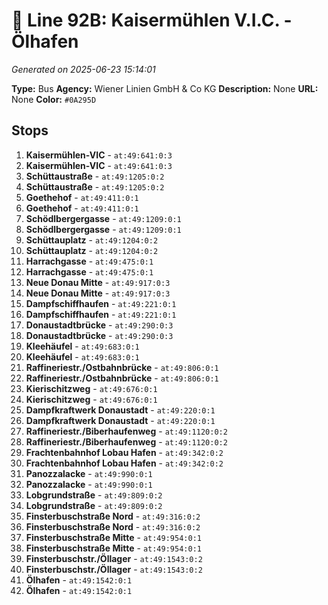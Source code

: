 # 🚌 Line 92B: Kaisermühlen V.I.C. - Ölhafen

*Generated on 2025-06-23 15:14:01*

**Type:** Bus
**Agency:** Wiener Linien GmbH & Co KG
**Description:** None
**URL:** None
**Color:** `#0A295D`

## Stops

1. **Kaisermühlen-VIC** - `at:49:641:0:3`
2. **Kaisermühlen-VIC** - `at:49:641:0:3`
3. **Schüttaustraße** - `at:49:1205:0:2`
4. **Schüttaustraße** - `at:49:1205:0:2`
5. **Goethehof** - `at:49:411:0:1`
6. **Goethehof** - `at:49:411:0:1`
7. **Schödlbergergasse** - `at:49:1209:0:1`
8. **Schödlbergergasse** - `at:49:1209:0:1`
9. **Schüttauplatz** - `at:49:1204:0:2`
10. **Schüttauplatz** - `at:49:1204:0:2`
11. **Harrachgasse** - `at:49:475:0:1`
12. **Harrachgasse** - `at:49:475:0:1`
13. **Neue Donau Mitte** - `at:49:917:0:3`
14. **Neue Donau Mitte** - `at:49:917:0:3`
15. **Dampfschiffhaufen** - `at:49:221:0:1`
16. **Dampfschiffhaufen** - `at:49:221:0:1`
17. **Donaustadtbrücke** - `at:49:290:0:3`
18. **Donaustadtbrücke** - `at:49:290:0:3`
19. **Kleehäufel** - `at:49:683:0:1`
20. **Kleehäufel** - `at:49:683:0:1`
21. **Raffineriestr./Ostbahnbrücke** - `at:49:806:0:1`
22. **Raffineriestr./Ostbahnbrücke** - `at:49:806:0:1`
23. **Kierischitzweg** - `at:49:676:0:1`
24. **Kierischitzweg** - `at:49:676:0:1`
25. **Dampfkraftwerk Donaustadt** - `at:49:220:0:1`
26. **Dampfkraftwerk Donaustadt** - `at:49:220:0:1`
27. **Raffineriestr./Biberhaufenweg** - `at:49:1120:0:2`
28. **Raffineriestr./Biberhaufenweg** - `at:49:1120:0:2`
29. **Frachtenbahnhof Lobau Hafen** - `at:49:342:0:2`
30. **Frachtenbahnhof Lobau Hafen** - `at:49:342:0:2`
31. **Panozzalacke** - `at:49:990:0:1`
32. **Panozzalacke** - `at:49:990:0:1`
33. **Lobgrundstraße** - `at:49:809:0:2`
34. **Lobgrundstraße** - `at:49:809:0:2`
35. **Finsterbuschstraße Nord** - `at:49:316:0:2`
36. **Finsterbuschstraße Nord** - `at:49:316:0:2`
37. **Finsterbuschstraße Mitte** - `at:49:954:0:1`
38. **Finsterbuschstraße Mitte** - `at:49:954:0:1`
39. **Finsterbuschstr./Öllager** - `at:49:1543:0:2`
40. **Finsterbuschstr./Öllager** - `at:49:1543:0:2`
41. **Ölhafen** - `at:49:1542:0:1`
42. **Ölhafen** - `at:49:1542:0:1`